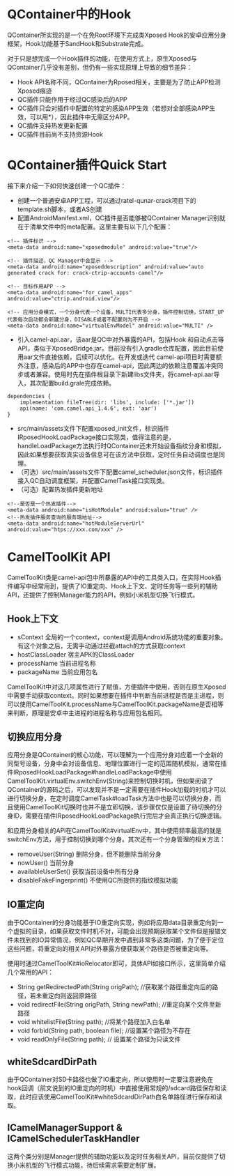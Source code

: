 # QContainer中的Hook
QContainer所实现的是一个在免Root环境下完成类Xposed Hook的安卓应用分身框架，Hook功能基于SandHook和Substrate完成。

对于只是想完成一个Hook插件的功能，在使用方式上，原生Xposed与QContainer几乎没有差别，但仍有一些实现原理上导致的细节差异：
- Hook API名称不同，QContainer为Rposed相关，主要是为了防止APP检测Xposed痕迹
- QC插件只能作用于经过QC感染后的APP
- QC插件只会对插件中配置的特定的感染APP生效（若想对全部感染APP生效，可以用*），因此插件中无需区分APP。
- QC插件支持热发更新配置 
- QC插件目前尚不支持资源Hook

# QContainer插件Quick Start
接下来介绍一下如何快速创建一个QC插件：
- 创建一个普通安卓APP工程，可以通过ratel-qunar-crack项目下的template.sh脚本，或者AS创建
- 配置AndroidManifest.xml，QC插件是否能够被QContainer Manager识别就在于清单文件中的meta配置。这里主要有以下几个配置：
```
<!-- 插件标识 -->
<meta-data android:name="xposedmodule" android:value="true"/>
        
<!-- 插件描述，QC Manager中会显示 -->
<meta-data android:name="xposeddescription" android:value="auto generated crack for: crack-ctrip-accounts-camel"/>

<!-- 目标作用APP -->
<meta-data android:name="for_camel_apps" android:value="ctrip.android.view"/>

<!-- 应用分身模式，一个分身代表一个设备，MULTI代表多分身，插件控制切换，START_UP代表每次启动都会新建分身，DISABLE或者不配置则为不开启 -->
<meta-data android:name="virtualEnvModel" android:value="MULTI" />
```
- 引入camel-api.aar，该aar是QC中对外暴露的API，包括Hook 和自动点击等API，类似于XposedBridge.jar。目前没有引入gradle仓库配置，因此目前使用aar文件直接依赖，后续可以优化。在开发或迭代 camel-api项目时需要额外注意，感染后的APP中也存在camel-api，因此两边的依赖注意覆盖冲突同步或者兼容。使用时先在插件根目录下新建libs文件夹，将camel-api.aar导入，其次配置build.grale完成依赖。
```
dependencies {
    implementation fileTree(dir: 'libs', include: ['*.jar'])
    api(name: 'com.camel.api_1.4.6', ext: 'aar')
}
```
- src/main/assets文件下配置xposed_init文件，标识插件IRposedHookLoadPackage接口实现类，值得注意的是，handleLoadPackage方法执行时QContainer还未开始设备指纹分身和模拟，因此如果想要获取真实设备信息可在该方法中获取，定时任务自动调度也是同理。
- （可选）src/main/assets文件下配置camel_scheduler.json文件，标识插件接入QC自动调度框架，并配置CamelTask接口实现类。
- （可选）配置热发插件更新地址

```
<!--是否是一个热发插件-->
<meta-data android:name="isHotModule" android:value="true" />
<!--热发插件服务查询的服务端地址-->
<meta-data android:name="hotModuleServerUrl" android:value="htps://xxx.com/xxx" />
```

# CamelToolKit API
CamelToolKit类是camel-api包中所暴露的API中的工具类入口，在实际Hook插件编写中经常用到，提供了IO重定向、Hook上下文、定时任务等一些列的辅助API，还提供了控制Manager能力的API，例如小米机型切换飞行模式。

## Hook上下文
- sContext 全局的一个context，context是调用Android系统功能的重要对象。有这个对象之后，无需手动通过拦截attach的方式获取context
- hostClassLoader 宿主APK的ClassLoader
- processName 当前进程名称
- packageName 当前应用包名

CamelToolKit中对这几项属性进行了赋值，方便插件中使用，否则在原生Xposed中需要手动获取context。同时如果想要在插件中判断当前进程是否是主进程，则可以使用CamelToolKit.processName与CamelToolKit.packageName是否相等来判断，原理是安卓中主进程的进程名称与应用包名相同。

## 切换应用分身
应用分身是QContainer的核心功能，可以理解为一个应用分身对应着一个全新的同型号设备，分身中会对设备信息、地理位置进行一定的范围随机模拟，通常在插件IRposedHookLoadPackage#handleLoadPackage中使用CamelToolKit.virtualEnv.switchEnv(String)来控制切换时机，但如果阅读了QContainer的源码之后，可以发现并不是一定需要在插件Hook加载的时机才可以进行切换分身，在定时调度CamelTask#loadTask方法中也是可以切换分身，而且使用CamelToolKit切换时也并不是立即切换，该步骤仅仅是设置了待切换的分身ID，需要在插件IRposedHookLoadPackage执行完后才会真正执行切换逻辑。

和应用分身相关的API在CamelToolKit#virtualEnv中，其中使用频率最高的就是switchEnv方法，用于控制切换到哪个分身。其次还有一个分身管理的相关方法：
- removeUser(String) 删除分身，但不能删除当前分身
- nowUser() 当前分身
- availableUserSet() 获取当前设备中所有分身
- disableFakeFingerprint() 不使用QC所提供的指纹模拟功能

## IO重定向
由于QContainer的分身功能基于IO重定向实现，例如将应用data目录重定向到一个虚拟的目录，如果获取文件时机不对，可能会出现预期获取某个文件但是报错文件未找到的IO异常情况，例如QC早期开发中遇到非常多这类问题，为了便于定位这些问题，将重定向的相关API对外暴露方便获取某个路径是否被重定向等。

使用时通过CamelToolKit#ioRelocator即可，具体API如接口所示，这里简单介绍几个常用的API：
- String getRedirectedPath(String origPath); //获取某个路径重定向后的路径，若未重定向则返回原路径
- void redirectFile(String origPath, String newPath); //重定向某个文件至新路径
- void whitelistFile(String path); //将某个路径加入白名单
- void forbid(String path, boolean file); //设置某个路径为不存在
- void readOnlyFile(String path); // 设置某个路径为只读文件

## whiteSdcardDirPath
由于QContainer对SD卡路径也做了IO重定向，所以使用时一定要注意避免在hook回调（前文说到的IO重定向的时机）中直接使用常规的/sdcard路径保存和读取，此时应该使用CamelToolKit#whiteSdcardDirPath白名单路径进行保存和读取。

## ICamelManagerSupport & ICamelSchedulerTaskHandler
这两个类分别是Manager提供的辅助功能以及定时任务相关API，目前仅提供了切换小米机型的飞行模式功能，待后续需求需要定制扩展。

